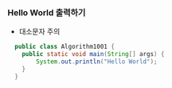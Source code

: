 ### Hello World 출력하기
  - 대소문자 주의
  ```java
    public class Algorithm1001 {
      public static void main(String[] args) {
          System.out.println("Hello World");
      }
    }
  ```
